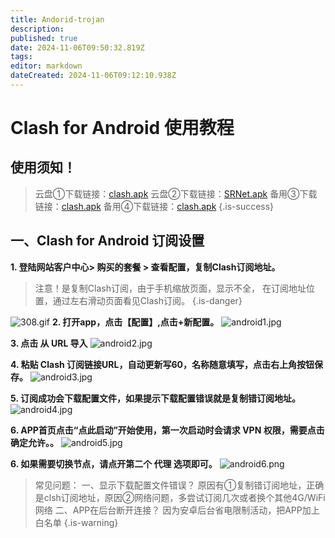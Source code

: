 ```yaml
---
title: Andorid-trojan
description: 
published: true
date: 2024-11-06T09:50:32.819Z
tags: 
editor: markdown
dateCreated: 2024-11-06T09:12:10.938Z
---
```


# Clash for Android 使用教程
## 使用须知！


> 云盘①下载链接：[clash.apk](/trojan/clash_for_android.apk)
云盘②下载链接：[SRNet.apk](https://www.sspro.org/modules/servers/AppServer/com.ssronline.srnet-Signed.apk)
备用③下载链接：[clash.apk](https://device.helpsme.org/s/iaKcKLbEqQqzgqA)
备用④下载链接：[clash.apk](https://s1.helpsme.org/clash-android.apk)
{.is-success}


## 一、Clash for Android 订阅设置
**1. 登陆网站客户中心> 购买的套餐 > 查看配置，复制Clash订阅地址。**
> 注意！是复制Clash订阅，由于手机缩放页面，显示不全，
在订阅地址位置，通过左右滑动页面看见Clash订阅。
{.is-danger}

![308.gif](/images/308.gif)
**2. 打开app，点击【配置】,点击+新配置。**
![android1.jpg](/images/trojan-img/android1.jpg)

**3. 点击 从 URL 导入**
![android2.jpg](/images/trojan-img/android2.jpg)

**4. 粘贴 Clash 订阅链接URL，自动更新写60，名称随意填写，点击右上角按钮保存。**
![android3.jpg](/images/trojan-img/android3.jpg)

**5. 订阅成功会下载配置文件，如果提示下载配置错误就是复制错订阅地址。**
![android4.jpg](/images/trojan-img/android4.jpg)

**6. APP首页点击“点此启动”开始使用，第一次启动时会请求 VPN 权限，需要点击确定允许。。**
![android5.jpg](/images/trojan-img/android5.jpg)

**6. 如果需要切换节点，请点开第二个 代理 选项即可。**
![android6.png](/images/trojan-img/android6.png)

> 常见问题：
一、显示下载配置文件错误？
原因有①复制错订阅地址，正确是clsh订阅地址，原因②网络问题，多尝试订阅几次或者换个其他4G/WiFi网络
二、APP在后台断开连接？
因为安卓后台省电限制活动，把APP加上白名单
{.is-warning}


